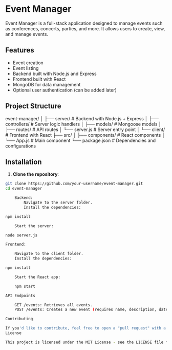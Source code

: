 # Event Manager

Event Manager is a full-stack application designed to manage events such as conferences, concerts, parties, and more. It allows users to create, view, and manage events.

## Features

- Event creation
- Event listing
- Backend built with Node.js and Express
- Frontend built with React
- MongoDB for data management
- Optional user authentication (can be added later)

## Project Structure

event-manager/ │ ├── server/ # Backend with Node.js + Express │ ├── controllers/ # Server logic handlers │ ├── models/ # Mongoose models │ ├── routes/ # API routes │ └── server.js # Server entry point │ └── client/ # Frontend with React ├── src/ │ ├── components/ # React components │ └── App.js # Main component └── package.json # Dependencies and configurations


## Installation

1. **Clone the repository**:

```bash
git clone https://github.com/your-username/event-manager.git
cd event-manager

    Backend:
        Navigate to the server folder.
        Install the dependencies:

npm install

    Start the server:

node server.js

Frontend:

    Navigate to the client folder.
    Install the dependencies:

npm install

    Start the React app:

    npm start

API Endpoints

    GET /events: Retrieves all events.
    POST /events: Creates a new event (requires name, description, date, and location in the request body).

Contributing

If you'd like to contribute, feel free to open a "pull request" with a clear description of the changes you've made. By following this guide, we can keep the project organized and functional.
License

This project is licensed under the MIT License - see the LICENSE file for details.
